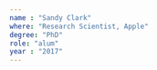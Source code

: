 ```yaml
---
name : "Sandy Clark"
where: "Research Scientist, Apple"
degree: "PhD"
role: "alum"
year : "2017"
---
```

